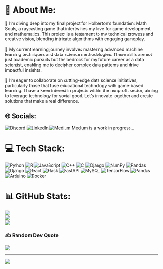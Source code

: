 # 💫 About Me:
🔭 I’m diving deep into my final project for Holberton’s foundation: Math Souls, a raycasting game that intertwines my love for game development and mathematics. This project is a testament to my technical prowess and creative vision, blending intricate algorithms with engaging gameplay.<br><br>🌱 My current learning journey involves mastering advanced machine learning techniques and data science methodologies. These skills are not just academic pursuits but the bedrock for my future career as a data scientist, enabling me to decipher complex data patterns and drive impactful insights.<br><br>👯 I’m eager to collaborate on cutting-edge data science initiatives, particularly those that fuse educational technology with game-based learning. I have a keen interest in projects within the nonprofit sector, aiming to leverage technology for social good. Let’s innovate together and create solutions that make a real difference.


## 🌐 Socials:
[![Discord](https://img.shields.io/badge/Discord-%237289DA.svg?logo=discord&logoColor=white)](https://discord.gg/helloworld8105) [![LinkedIn](https://img.shields.io/badge/LinkedIn-%230077B5.svg?logo=linkedin&logoColor=white)](https://www.linkedin.com/in/me/) [![Medium](https://img.shields.io/badge/Medium-12100E?logo=medium&logoColor=white)](https://medium.com/@gabrielvelez_59375) Medium is a work in progress...

# 💻 Tech Stack:
![Python](https://img.shields.io/badge/python-3670A0?style=for-the-badge&logo=python&logoColor=ffdd54) ![R](https://img.shields.io/badge/r-%23276DC3.svg?style=for-the-badge&logo=r&logoColor=white) ![JavaScript](https://img.shields.io/badge/javascript-%23323330.svg?style=for-the-badge&logo=javascript&logoColor=%23F7DF1E) ![C++](https://img.shields.io/badge/c++-%2300599C.svg?style=for-the-badge&logo=c%2B%2B&logoColor=white) ![C](https://img.shields.io/badge/c-%2300599C.svg?style=for-the-badge&logo=c&logoColor=white) ![Django](https://img.shields.io/badge/django-%23092E20.svg?style=for-the-badge&logo=django&logoColor=white) ![NumPy](https://img.shields.io/badge/numpy-%23013243.svg?style=for-the-badge&logo=numpy&logoColor=white) ![Pandas](https://img.shields.io/badge/pandas-%23150458.svg?style=for-the-badge&logo=pandas&logoColor=white) ![Django](https://img.shields.io/badge/django-%23092E20.svg?style=for-the-badge&logo=django&logoColor=white) ![React](https://img.shields.io/badge/react-%2320232a.svg?style=for-the-badge&logo=react&logoColor=%2361DAFB) ![Flask](https://img.shields.io/badge/flask-%23000.svg?style=for-the-badge&logo=flask&logoColor=white) ![FastAPI](https://img.shields.io/badge/FastAPI-005571?style=for-the-badge&logo=fastapi) ![MySQL](https://img.shields.io/badge/mysql-4479A1.svg?style=for-the-badge&logo=mysql&logoColor=white) ![TensorFlow](https://img.shields.io/badge/TensorFlow-%23FF6F00.svg?style=for-the-badge&logo=TensorFlow&logoColor=white) ![Pandas](https://img.shields.io/badge/pandas-%23150458.svg?style=for-the-badge&logo=pandas&logoColor=white) ![Arduino](https://img.shields.io/badge/-Arduino-00979D?style=for-the-badge&logo=Arduino&logoColor=white) ![Docker](https://img.shields.io/badge/docker-%230db7ed.svg?style=for-the-badge&logo=docker&logoColor=white)
# 📊 GitHub Stats:
![](https://github-readme-stats.vercel.app/api?username=GabrielVelez13&theme=gruvbox&hide_border=false&include_all_commits=false&count_private=false)<br/>
![](https://github-readme-streak-stats.herokuapp.com/?user=GabrielVelez13&theme=gruvbox&hide_border=false)<br/>
![](https://github-readme-stats.vercel.app/api/top-langs/?username=GabrielVelez13&theme=gruvbox&hide_border=false&include_all_commits=false&count_private=false&layout=compact)

### ✍️ Random Dev Quote
![](https://quotes-github-readme.vercel.app/api?type=horizontal&theme=gruvbox)

---
[![](https://visitcount.itsvg.in/api?id=GabrielVelez13&icon=5&color=2)](https://visitcount.itsvg.in)

<!-- Proudly created with GPRM ( https://gprm.itsvg.in ) -->
